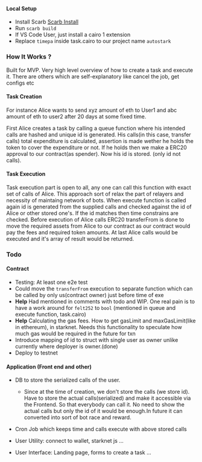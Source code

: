 #### Local Setup

- Install Scarb [Scarb Install](https://docs.swmansion.com/scarb/download)
- Run `scarb build`
- If VS Code User, just install a cairo 1 extension
- Replace `timepa` inside task.cairo to our project name `autostark`

### How It Works ?

Built for MVP. Very high level overview of how to create a task and execute it. There are others which are self-explanatory like cancel the job, get configs etc

#### Task Creation

For instance Alice wants to send xyz amount of eth to User1 and abc amount of eth to user2 after 20 days at some fixed time.

First Alice creates a task by calling a queue function where his intended calls are hashed and unique id is generated. His calls(in this case, transfer calls) total expenditure is calculated, assertion is made wether he holds the token to cover the expenditure or not. If he holds then we make a ERC20 approval to our contract(as spender). Now his id is stored. (only id not calls).

#### Task Execution

Task execution part is open to all, any one can call this function with exact set of calls of Alice. This approach sort of relax the part of relayers and necessity of maintaing network of bots. When execute function is called again id is generated from the supplied calls and checked against the id of Alice or other stored one's. If the id matches then time constrains are checked. Before execution of Alice calls ERC20 transferFrom is done to move the required assets from Alice to our contract as our contract would pay the fees and required token amounts. At last Alice calls would be executed and it's array of result would be returned.

### Todo

#### Contract

- Testing: At least one e2e test
- Could move the `transferFrom` execution to separate function which can be called by only us(contract owner) just before time of exe
- **Help** Had mentioned in comments with todo and WIP. One real pain is to have a work around for `felt252` to `bool` (mentioned in queue and execute function, task.cairo)
- **Help** Calculating the gas fees. How to get gasLimit and maxGasLimit(like in ethereum), in starknet. Needs this functionality to speculate how much gas would be required in the future for txn
- Introduce mapping of id to struct with single user as owner unlike currently where deployer is owner.(done)
- Deploy to testnet

#### Application (Front end and other)

- DB to store the serialized calls of the user.

  - Since at the time of creation, we don't store the calls (we store id). Have to store the actual calls(serialized) and make it accessible via the Frontend. So that everybody can call it. No need to show the actual calls but only the id of it would be enough.In future it can converted into sort of bot race and reward.

- Cron Job which keeps time and calls execute with above stored calls

- User Utility: connect to wallet, starknet js ...

- User Interface: Landing page, forms to create a task ...
